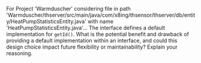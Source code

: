 For Project 'Warmduscher' considering file in path 'Warmduscher/thserver/src/main/java/com/x8ing/thsensor/thserver/db/entity/HeatPumpStatisticsEntity.java' with name 'HeatPumpStatisticsEntity.java'... 
The interface defines a default implementation for `getId()`. What is the potential benefit and drawback of providing a default implementation within an interface, and could this design choice impact future flexibility or maintainability? Explain your reasoning.